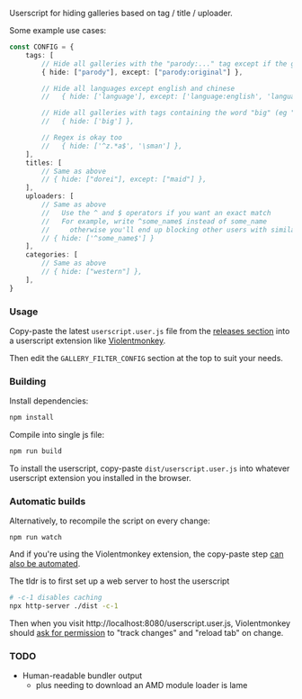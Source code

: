 Userscript for hiding galleries based on tag / title / uploader.

Some example use cases:

```ts
const CONFIG = {
    tags: [
        // Hide all galleries with the "parody:..." tag except if the gallery has "parody:original"
        { hide: ["parody"], except: ["parody:original"] },

        // Hide all languages except english and chinese
        //   { hide: ['language'], except: ['language:english', 'language:chinese'] },

        // Hide all galleries with tags containing the word "big" (eg "big breasts", "big penis")
        //   { hide: ['big'] },

        // Regex is okay too
        //   { hide: ['^z.*a$', '\sman'] },
    ],
    titles: [
        // Same as above
        // { hide: ["dorei"], except: ["maid"] },
    ],
    uploaders: [
        // Same as above
        //   Use the ^ and $ operators if you want an exact match
        //   For example, write ^some_name$ instead of some_name
        //     otherwise you'll end up blocking other users with similar names (eg some_name123 and user_with_some_name)
        // { hide: ['^some_name$'] }
    ],
    categories: [
        // Same as above
        // { hide: ["western"] },
    ],
}
```

### Usage

Copy-paste the latest `userscript.user.js` file from the [releases section](https://github.com/anon962/gallery-filter/releases/) into a userscript extension like [Violentmonkey](https://violentmonkey.github.io/get-it/).

Then edit the `GALLERY_FILTER_CONFIG` section at the top to suit your needs.

### Building

Install dependencies:

```bash
npm install
```

Compile into single js file:

```bash
npm run build
```

To install the userscript, copy-paste `dist/userscript.user.js` into whatever userscript extension you installed in the browser.

### Automatic builds

Alternatively, to recompile the script on every change:

```
npm run watch
```

And if you're using the Violentmonkey extension, the copy-paste step [can also be automated](https://violentmonkey.github.io/posts/how-to-edit-scripts-with-your-favorite-editor/#install-a-local-script).

The tldr is to first set up a web server to host the userscript

```bash
# -c-1 disables caching
npx http-server ./dist -c-1
```

Then when you visit http://localhost:8080/userscript.user.js, Violentmonkey should [ask for permission](https://github.com/anon962/gallery-filter/assets/80538688/008959fc-a00e-4a80-b0ee-5664c41aa790) to "track changes" and "reload tab" on change.

### TODO

-   Human-readable bundler output
    -   plus needing to download an AMD module loader is lame
